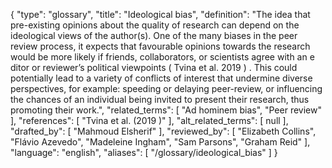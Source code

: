 {
    "type": "glossary",
    "title": "Ideological bias",
    "definition": "The idea that pre-existing opinions about the quality of research can depend on the ideological views of the author(s). One of the many biases in the peer review process, it expects that favourable opinions towards the research would be more likely if friends, collaborators, or scientists agree with an e ditor or reviewer’s political viewpoints ( Tvina et al. 2019 ) . This could potentially lead to a variety of conflicts of interest that undermine diverse perspectives, for example: speeding or delaying peer-review, or influencing the chances of an individual being invited to present their research, thus promoting their work.",
    "related_terms": [
        "Ad hominem bias",
        "Peer review"
    ],
    "references": [
        "Tvina et al. (2019 )"
    ],
    "alt_related_terms": [
        null
    ],
    "drafted_by": [
        "Mahmoud Elsherif"
    ],
    "reviewed_by": [
        "Elizabeth Collins",
        "Flávio Azevedo",
        "Madeleine Ingham",
        "Sam Parsons",
        "Graham Reid"
    ],
    "language": "english",
    "aliases": [
        "/glossary/ideological_bias"
    ]
}
